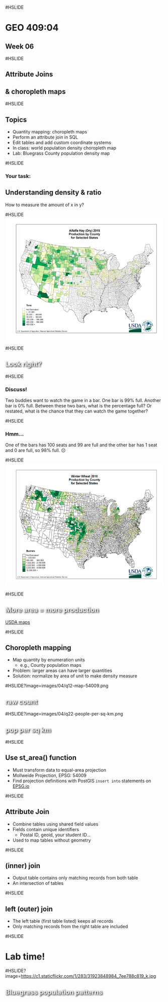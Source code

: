 #HSLIDE
# GEO 409:04
## Week 06

#HSLIDE
## Attribute Joins
## & choropleth maps


#HSLIDE
## Topics
* Quantity mapping: choropleth maps
* Perform an attribute join in SQL
* Edit tables and add custom coordinate systems
* In class: world population density choropleth map
* Lab: Bluegrass County population density map


#HSLIDE
### Your task:
## Understanding density & ratio
How to measure the amount of x in y?

#HSLIDE
![Hay production](images/04/hay.jpg)

#HSLIDE
<h2 style="color:#eee;text-shadow: 2px 2px 4px #000;">Look right?</h2>

#HSLIDE
### Discuss!
Two buddies want to watch the game in a bar. One bar is 99% full. Another bar is 0% full. Between these two bars, what is the percentage full? Or restated, what is the chance that they can watch the game together? 

#HSLIDE
### Hmm...
One of the bars has 100 seats and 99 are full and the other bar has 1 seat and 0 are full, so 98% full. ☹️


#HSLIDE
![Wheat production](images/04/wheat.jpg)

#HSLIDE
<h2 style="color:#eee;text-shadow: 2px 2px 4px #000;">More area = more production</h2>
<a href="https://www.nass.usda.gov/Charts_and_Maps/Crops_County/#oh" target="blank">USDA maps</a>

#HSLIDE
## Choropleth mapping
* Map quantity by enumeration units
	* e.g., County population maps
* Problem: larger areas can have larger quantities
* Solution: normalize by area of unit to make density measure

#HSLIDE?image=images/04/q12-map-54009.png
<h2 style="color:#eee;text-shadow: 2px 2px 4px #000;">raw count</h2>

#HSLIDE?image=images/04/q22-people-per-sq-km.png
<h2 style="color:#eee;text-shadow: 2px 2px 4px #000;">pop per sq km</h2>

#HSLIDE
## Use st_area() function
* Must transform data to equal-area projection
* Mollweide Projection, EPSG: 54009
* Find projection definitions with PostGIS `insert into` statements on <a href="http://epsg.io" target="blank">EPSG.io</a>


#HSLIDE
## Attribute Join
* Combine tables using shared field values
* Fields contain unique identifiers
	* Postal ID, geoid, your student ID...
* Used to map tables without geometry

#HSLIDE
## (inner) join
* Output table contains only matching records from both table
* An intersection of tables



#HSLIDE
## left (outer) join
* The left table (first table listed) keeps all records
* Only matching records from the right table are included



#HSLIDE
# Lab time!


#HSLIDE?image=https://c1.staticflickr.com/1/283/31923848984_7ee788c819_k.jpg
<h2 style="color:#eee;text-shadow: 2px 2px 4px #000;">Bluegrass population patterns</h2>
